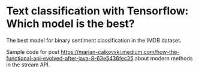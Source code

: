 # Text classification with Tensorflow: Which model is the best?
The best model for binary sentiment classification in the IMDB dataset.

Sample code for post https://marian-caikovski.medium.com/how-the-functional-api-evolved-after-java-8-63e5436fec35 about modern methods in the stream API.
